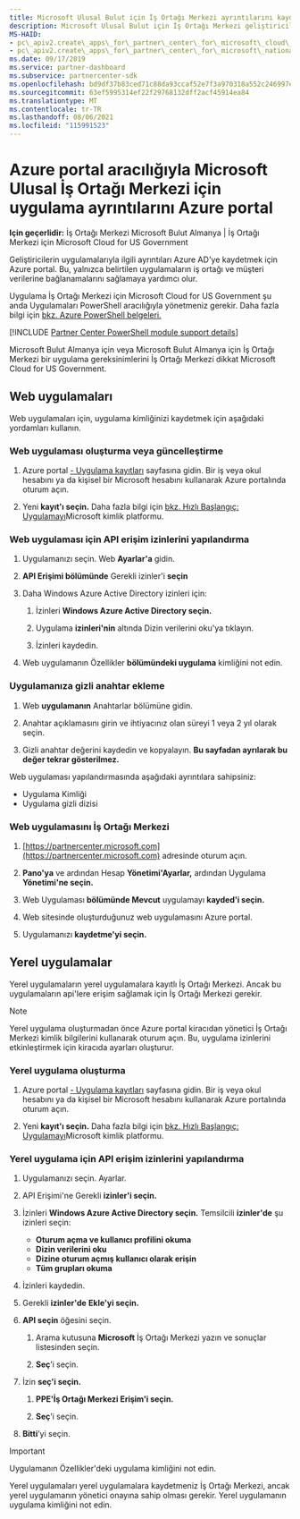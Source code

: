 ```yaml
---
title: Microsoft Ulusal Bulut için İş Ortağı Merkezi ayrıntılarını kaydetme
description: Microsoft Ulusal Bulut için İş Ortağı Merkezi geliştiricilerin uygulamalarıyla ilgili ayrıntıları Azure AD'ye kaydetmeleri gerektiğini ve bu ayrıntıları nasıl Azure portal.
MS-HAID:
- pc\_apiv2.create\_apps\_for\_partner\_center\_for\_microsoft\_cloud\_germany
- pc\_apiv2.create\_apps\_for\_partner\_center\_for\_microsoft\_national\_clouds
ms.date: 09/17/2019
ms.service: partner-dashboard
ms.subservice: partnercenter-sdk
ms.openlocfilehash: bd9df37b83ced71c88da93ccaf52e7f3a970318a552c246997eb1334def9ff81
ms.sourcegitcommit: 63ef5995314ef22f29768132dff2acf45914ea84
ms.translationtype: MT
ms.contentlocale: tr-TR
ms.lasthandoff: 08/06/2021
ms.locfileid: "115991523"
---
```

# <a name="register-app-details-for-partner-center-for-microsoft-national-cloud-through-the-azure-portal"></a>Azure portal aracılığıyla Microsoft Ulusal İş Ortağı Merkezi için uygulama ayrıntılarını Azure portal

**Için geçerlidir:** İş Ortağı Merkezi Microsoft Bulut Almanya | İş Ortağı Merkezi için Microsoft Cloud for US Government

Geliştiricilerin uygulamalarıyla ilgili ayrıntıları Azure AD'ye kaydetmek için Azure portal. Bu, yalnızca belirtilen uygulamaların iş ortağı ve müşteri verilerine bağlanamalarını sağlamaya yardımcı olur.

Uygulama İş Ortağı Merkezi için Microsoft Cloud for US Government şu anda Uygulamaları PowerShell aracılığıyla yönetmeniz gerekir. Daha fazla bilgi için [bkz. Azure PowerShell belgeleri.](/powershell/module/Azuread/#applications)

[!INCLUDE [Partner Center PowerShell module support details](../includes/powershell-module-support.md)]

Microsoft Bulut Almanya için veya Microsoft Bulut Almanya için İş Ortağı Merkezi bir uygulama gereksinimlerini İş Ortağı Merkezi dikkat Microsoft Cloud for US Government.

## <a name="web-apps"></a>Web uygulamaları

Web uygulamaları için, uygulama kimliğinizi kaydetmek için aşağıdaki yordamları kullanın.

### <a name="create-or-update-web-app"></a>Web uygulaması oluşturma veya güncelleştirme

1. Azure portal [- Uygulama kayıtları](https://go.microsoft.com/fwlink/?linkid=2083908) sayfasına gidin. Bir iş veya okul hesabını ya da kişisel bir Microsoft hesabını kullanarak Azure portalında oturum açın.

2. Yeni **kayıt'ı seçin.** Daha fazla bilgi için [bkz. Hızlı Başlangıç: Uygulamayı](/azure/active-directory/develop/quickstart-register-app)Microsoft kimlik platformu.

### <a name="configure-api-access-permissions-for-web-app"></a>Web uygulaması için API erişim izinlerini yapılandırma

1. Uygulamanızı seçin. Web **Ayarlar'a** gidin.

2. **API Erişimi bölümünde** Gerekli izinler'i **seçin**

3. Daha Windows Azure Active Directory izinleri için:

    1. İzinleri **Windows Azure Active Directory seçin.**

    2. Uygulama **izinleri'nin** altında Dizin verilerini oku'ya tıklayın.

    3. İzinleri kaydedin.

4. Web uygulamanın Özellikler **bölümündeki uygulama** kimliğini not edin.

### <a name="add-a-secret-key-to-your-app"></a>Uygulamanıza gizli anahtar ekleme

1. Web **uygulamanın** Anahtarlar bölümüne gidin.

2. Anahtar açıklamasını girin ve ihtiyacınız olan süreyi 1 veya 2 yıl olarak seçin.

3. Gizli anahtar değerini kaydedin ve kopyalayın. **Bu sayfadan ayrılarak bu değer tekrar gösterilmez.**

Web uygulaması yapılandırmasında aşağıdaki ayrıntılara sahipsiniz:

- Uygulama Kimliği
- Uygulama gizli dizisi

### <a name="register-the-web-app-in-partner-center"></a>Web uygulamasını İş Ortağı Merkezi

1. [https://partnercenter.microsoft.com](https://partnercenter.microsoft.com) adresinde oturum açın.

2. **Pano'ya** ve ardından Hesap **Yönetimi'Ayarlar,** ardından Uygulama **Yönetimi'ne seçin.**

3. Web Uygulaması **bölümünde Mevcut** uygulamayı **kayded'i seçin.**

4. Web sitesinde oluşturduğunuz web uygulamasını Azure portal.

5. Uygulamanızı **kaydetme'yi seçin.**

## <a name="native-apps"></a>Yerel uygulamalar

Yerel uygulamaların yerel uygulamalara kayıtlı İş Ortağı Merkezi. Ancak bu uygulamaların api'lere erişim sağlamak için İş Ortağı Merkezi gerekir.

>[!NOTE]
>Yerel uygulama oluşturmadan önce Azure portal kiracıdan yönetici İş Ortağı Merkezi kimlik bilgilerini kullanarak oturum açın. Bu, uygulama izinlerini etkinleştirmek için kiracıda ayarları oluşturur.

### <a name="create-native-app"></a>Yerel uygulama oluşturma

1. Azure portal [- Uygulama kayıtları](https://go.microsoft.com/fwlink/?linkid=2083908) sayfasına gidin. Bir iş veya okul hesabını ya da kişisel bir Microsoft hesabını kullanarak Azure portalında oturum açın.

2. Yeni **kayıt'ı seçin.** Daha fazla bilgi için [bkz. Hızlı Başlangıç: Uygulamayı](/azure/active-directory/develop/quickstart-register-app)Microsoft kimlik platformu.

### <a name="configure-api-access-permissions-for-native-app"></a>Yerel uygulama için API erişim izinlerini yapılandırma

1. Uygulamanızı seçin. Ayarlar. 

2. API Erişimi'ne Gerekli **izinler'i seçin.**

3. İzinleri **Windows Azure Active Directory seçin.** Temsilcili **izinler'de** şu izinleri seçin:

    - **Oturum açma ve kullanıcı profilini okuma**
    - **Dizin verilerini oku**
    - **Dizine oturum açmış kullanıcı olarak erişin**
    - **Tüm grupları okuma**

4. İzinleri kaydedin.

5. Gerekli **izinler'de** **Ekle'yi seçin.**

6. **API seçin** öğesini seçin.

    1. Arama kutusuna **Microsoft** İş Ortağı Merkezi yazın ve sonuçlar listesinden seçin.

    2. **Seç**’i seçin.

7. İzin **seç'i seçin.**

    1. **PPE'İş Ortağı Merkezi Erişim'i seçin.**
    
    2. **Seç**’i seçin.

8. **Bitti**’yi seçin.

>[!IMPORTANT]
> Uygulamanın Özellikler'deki uygulama kimliğini not edin.

Yerel uygulamaları yerel uygulamalara kaydetmeniz İş Ortağı Merkezi, ancak yerel uygulamanın yönetici onayına sahip olması gerekir. Yerel uygulamanın uygulama kimliğini not edin.
